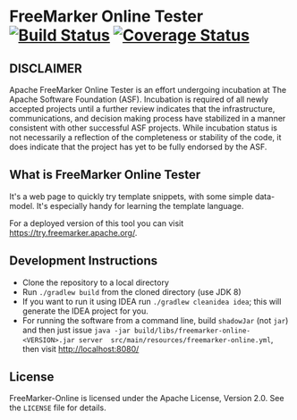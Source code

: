 FreeMarker Online Tester [![Build Status](https://travis-ci.org/apache/incubator-freemarker-online-tester.svg?branch=master)](https://travis-ci.org/apache/incubator-freemarker-online-tester) [![Coverage Status](https://coveralls.io/repos/github/apache/incubator-freemarker-online-tester/badge.svg?branch=master)](https://coveralls.io/github/apache/incubator-freemarker-online-tester?branch=master)
====================

DISCLAIMER
----------

Apache FreeMarker Online Tester is an effort undergoing incubation at The Apache
Software Foundation (ASF). Incubation is required of all newly accepted
projects until a further review indicates that the infrastructure,
communications, and decision making process have stabilized in a manner
consistent with other successful ASF projects. While incubation status is
not necessarily a reflection of the completeness or stability of the
code, it does indicate that the project has yet to be fully endorsed by
the ASF.

What is FreeMarker Online Tester
--------------------------------

It's a web page to quickly try template snippets, with some simple data-model. It's especially handy for learning the
template language.
 
For a deployed version of this tool you can visit <https://try.freemarker.apache.org/>.

Development Instructions
------------------------

* Clone the repository to a local directory
* Run `./gradlew build` from the cloned directory (use JDK 8)
* If you want to run it using IDEA run `./gradlew cleanidea idea`; this will generate the IDEA project for you.
* For running the software from a command line, build `shadowJar` (not `jar`) and then just issue
  `java -jar build/libs/freemarker-online-<VERSION>.jar server  src/main/resources/freemarker-online.yml`, then visit
   <http://localhost:8080/>

License
-------

FreeMarker-Online is licensed under the Apache License, Version 2.0. See the `LICENSE` file for details.